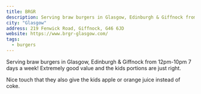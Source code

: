 ```yaml
---
title: BRGR
description: Serving braw burgers in Glasgow, Edinburgh & Giffnock from 12pm-10pm 7 days a week.
city: "Glasgow"
address: 219 Fenwick Road, Giffnock, G46 6JD
website: https://www.brgr-glasgow.com/
tags:
  - burgers
---
```

Serving braw burgers in Glasgow, Edinburgh & Giffnock from 12pm-10pm 7 days a week!
Extremely good value and the kids portions are just right.

Nice touch that they also give the kids apple or orange juice instead of coke.
